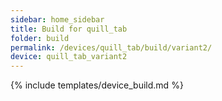 ```yaml
---
sidebar: home_sidebar
title: Build for quill_tab
folder: build
permalink: /devices/quill_tab/build/variant2/
device: quill_tab_variant2
---
```

{% include templates/device_build.md %}
